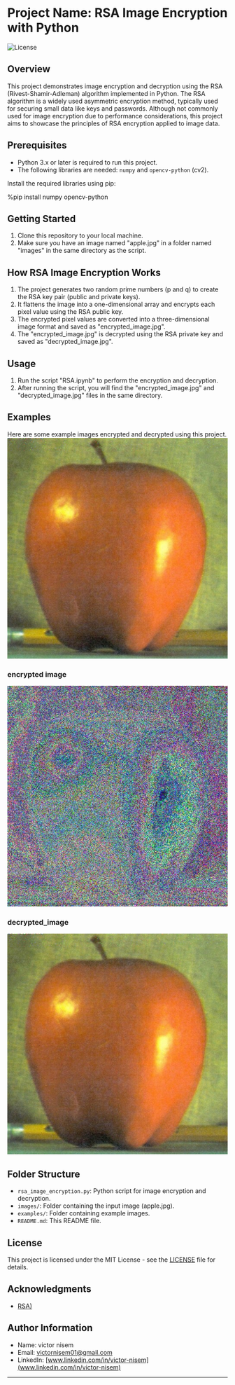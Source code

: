 # Project Name: RSA Image Encryption with Python

![License](https://img.shields.io/badge/license-MIT-blue.svg)

## Overview

This project demonstrates image encryption and decryption using the RSA (Rivest-Shamir-Adleman) algorithm implemented in Python. The RSA algorithm is a widely used asymmetric encryption method, typically used for securing small data like keys and passwords. Although not commonly used for image encryption due to performance considerations, this project aims to showcase the principles of RSA encryption applied to image data.

## Prerequisites

- Python 3.x or later is required to run this project.
- The following libraries are needed: `numpy` and `opencv-python` (cv2).

Install the required libraries using pip:

%pip install numpy opencv-python

## Getting Started

1. Clone this repository to your local machine.
2. Make sure you have an image named "apple.jpg" in a folder named "images" in the same directory as the script.

## How RSA Image Encryption Works

1. The project generates two random prime numbers (p and q) to create the RSA key pair (public and private keys).
2. It flattens the image into a one-dimensional array and encrypts each pixel value using the RSA public key.
3. The encrypted pixel values are converted into a three-dimensional image format and saved as "encrypted_image.jpg".
4. The "encrypted_image.jpg" is decrypted using the RSA private key and saved as "decrypted_image.jpg".

## Usage

1. Run the script "RSA.ipynb" to perform the encryption and decryption.
2. After running the script, you will find the "encrypted_image.jpg" and "decrypted_image.jpg" files in the same directory.

## Examples

Here are some example images encrypted and decrypted using this project.
![Example 1](RSA_Images/decrypted_image.jpg)
### encrypted image
![Example 2](RSA_Images/encrypted_image.jpg)
### decrypted_image
![Example 3](RSA_Images/decrypted_image.jpg)

## Folder Structure

- `rsa_image_encryption.py`: Python script for image encryption and decryption.
- `images/`: Folder containing the input image (apple.jpg).
- `examples/`: Folder containing example images.
- `README.md`: This README file.


## License

This project is licensed under the MIT License - see the [LICENSE](LICENSE) file for details.

## Acknowledgments

- [RSA)]([https://python-pillow.org/](https://en.wikipedia.org/wiki/RSA_(cryptosystem)))


## Author Information

- Name: victor nisem
- Email: victornisem01@gmail.com
- LinkedIn: [www.linkedin.com/in/victor-nisem](www.linkedin.com/in/victor-nisem)

---
